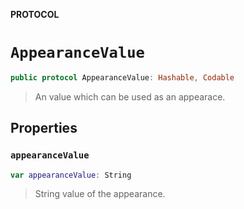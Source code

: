**PROTOCOL**

# `AppearanceValue`

```swift
public protocol AppearanceValue: Hashable, Codable
```

> An value which can be used as an appearace.

## Properties
### `appearanceValue`

```swift
var appearanceValue: String
```

> String value of the appearance.
